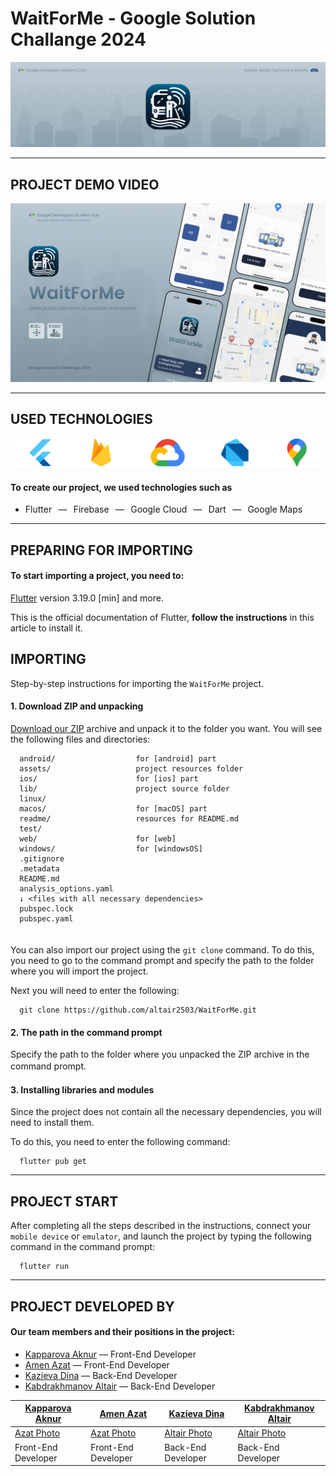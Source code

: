 # WaitForMe - Google Solution Challange 2024

![Banner](https://github.com/altair2503/WaitForMe/blob/main/readme/Banner.png)

---

PROJECT DEMO VIDEO
-----------------------
![Demo Video](https://github.com/altair2503/WaitForMe/blob/main/readme/VideoCover.png)

---

USED TECHNOLOGIES
-----------------------
![Technologies](https://github.com/altair2503/WaitForMe/blob/main/readme/Technologies.png)
#### To create our project, we used technologies such as
* Flutter⠀—⠀Firebase⠀—⠀Google Cloud⠀—⠀Dart⠀—⠀Google Maps

---

PREPARING FOR IMPORTING
-----------------------
#### To start importing a project, you need to:
[Flutter](https://docs.flutter.dev/get-started/install) version 3.19.0 [min] and more.

This is the official documentation of Flutter, **follow the instructions** in this article to install it.

IMPORTING
---------
Step-by-step instructions for importing the `WaitForMe` project.

#### 1. Download ZIP and unpacking
[Download our ZIP](https://github.com/altair2503/WaitForMe/archive/refs/heads/main.zip) archive and unpack it to the folder you want. You will see the following files and directories:

      android/                  for [android] part
      assets/                   project resources folder
      ios/                      for [ios] part       
      lib/                      project source folder
      linux/
      macos/                    for [macOS] part
      readme/                   resources for README.md
      test/
      web/                      for [web]
      windows/                  for [windowsOS]
      .gitignore
      .metadata
      README.md                 
      analysis_options.yaml     
      ↓ <files with all necessary dependencies>
      pubspec.lock
      pubspec.yaml
ㅤ  
You can also import our project using the `git clone` command. To do this, you need to go to the command prompt and specify the path to the folder where you will import the project.  

Next you will need to enter the following:
      
      git clone https://github.com/altair2503/WaitForMe.git

#### 2. The path in the command prompt
Specify the path to the folder where you unpacked the ZIP archive in the command prompt.
 ㅤ
#### 3. Installing libraries and modules
Since the project does not contain all the necessary dependencies, you will need to install them.

To do this, you need to enter the following command:

      flutter pub get
      

---

PROJECT START
-------------
After completing all the steps described in the instructions, connect your `mobile device` or `emulator`, and launch the project by typing the following command in the command prompt:

      flutter run

---

PROJECT DEVELOPED BY
--------------------
#### Our team members and their positions in the project:
* [Kapparova Aknur](https://github.com/aknurkappar) — Front-End Developer
* [Amen Azat](https://github.com/azikkw) — Front-End Developer
* [Kazieva Dina](https://github.com/KDindin) — Back-End Developer
* [Kabdrakhmanov Altair](https://github.com/altair2503) — Back-End Developer

| [Kapparova Aknur](https://github.com/aknurkappar)  | [Amen Azat](https://github.com/azikkw)  | [Kazieva Dina](https://github.com/KDindin)  | [Kabdrakhmanov Altair](https://github.com/altair2503)  |
| ------------- | ------------- | ------------- | ------------- |
| [Azat Photo](https://github.com/altair2503/WaitForMe/blob/main/readme/Azat.jpg)  | [Azat Photo](https://github.com/altair2503/WaitForMe/blob/main/readme/Azat.jpg)  | [Altair Photo](https://github.com/altair2503/WaitForMe/blob/main/readme/Altair.jpg)  | [Altair Photo](https://github.com/altair2503/WaitForMe/blob/main/readme/Altair.jpg)  |
| Front-End Developer  | Front-End Developer  | Back-End Developer  | Back-End Developer  |
